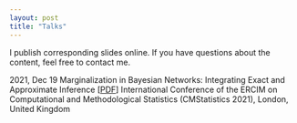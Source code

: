 ```yaml
---
layout: post
title: "Talks"
---
```


I publish corresponding slides online. If you have questions about the content, feel free to contact me.

2021, Dec 19      Marginalization in Bayesian Networks: Integrating Exact and Approximate Inference [[PDF](https://nbviewer.org/github/fritzbayer/fritzbayer.github.io/blob/master/presentation_04_CMS2021.pdf)] 
                  International Conference of the ERCIM on Computational and Methodological Statistics (CMStatistics 2021), London, United Kingdom
